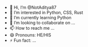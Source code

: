 - 👋 Hi, I’m @NotAditya87
- 👀 I’m interested in Python, CSS, Rust 
- 🌱 I’m currently learning Python 
- 💞️ I’m looking to collaborate on ...
- 📫 How to reach me ...
- 😄 Pronouns: HE/HIS
- ⚡ Fun fact: ...

<!---
NotAditya87/NotAditya87 is a ✨ special ✨ repository because its `README.md` (this file) appears on your GitHub profile.
You can click the Preview link to take a look at your changes.
--->
